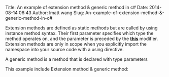 Title: An example of extension method & generic method in c#
Date: 2014-08-14 06:43
Author: lmatt wang
Slug: An-example-of-extension-method-&-generic-method-in-c#

Extension methods are defined as static methods but are called by using
instance method syntax. Their first parameter specifies which type the
method operates on, and the parameter is preceded by the
**[this](http://msdn.microsoft.com/en-us/library/dk1507sz.aspx)**
modifier. Extension methods are only in scope when you explicitly import
the namespace into your source code with a <span
class="input">using</span> directive.

A generic method is a method that is declared with type parameters

<p>
This example include Extension method & generic method:

<script src="https://gist.github.com/lmatt-bit/2ce8e1419ebcbd5d6ab9.js"></script>
</p>

